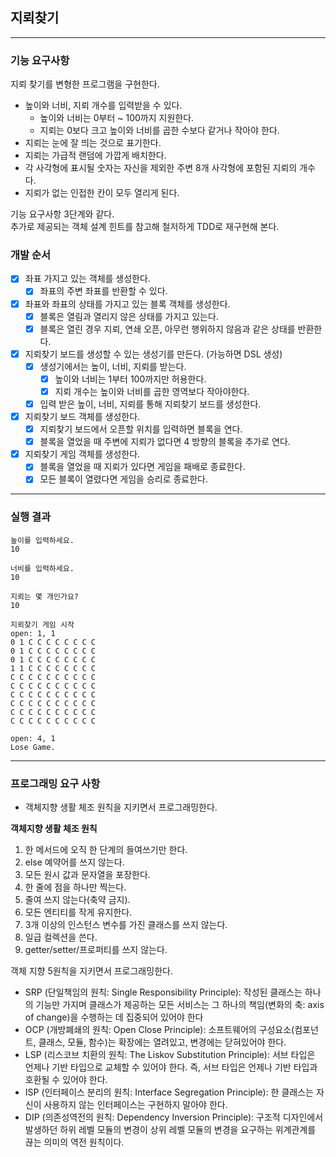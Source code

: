 ## 지뢰찾기

---

### 기능 요구사항
지뢰 찾기를 변형한 프로그램을 구현한다.

- 높이와 너비, 지뢰 개수를 입력받을 수 있다.
  - 높이와 너비는 0부터 ~ 100까지 지원한다.
  - 지뢰는 0보다 크고 높이와 너비를 곱한 수보다 같거나 작아야 한다.
- 지뢰는 눈에 잘 띄는 것으로 표기한다.
- 지뢰는 가급적 랜덤에 가깝게 배치한다.
- 각 사각형에 표시될 숫자는 자신을 제외한 주변 8개 사각형에 포함된 지뢰의 개수다.
- 지뢰가 없는 인접한 칸이 모두 열리게 된다.

기능 요구사항 3단계와 같다.<br>
추가로 제공되는 객체 설계 힌트를 참고해 철저하게 TDD로 재구현해 본다.

### 개발 순서
- [X] 좌표 가지고 있는 객체를 생성한다.
  - [X] 좌표의 주변 좌표를 반환할 수 있다.
- [X] 좌표와 좌표의 상태를 가지고 있는 블록 객체를 생성한다.
  - [X] 블록은 열림과 열리지 않은 상태를 가지고 있는다.
  - [X] 블록은 열린 경우 지뢰, 연쇄 오픈, 아무런 행위하지 않음과 같은 상태를 반환한다.
- [X] 지뢰찾기 보드를 생성할 수 있는 생성기를 만든다. (가능하면 DSL 생성)
  - [X] 생성기에서는 높이, 너비, 지뢰를 받는다.
    - [X] 높이와 너비는 1부터 100까지만 허용한다.
    - [X] 지뢰 개수는 높이와 너비를 곱한 영역보다 작아야한다.
  - [X] 입력 받은 높이, 너비, 지뢰를 통해 지뢰찾기 보드를 생성한다.
- [X] 지뢰찾기 보드 객체를 생성한다.
  - [X] 지뢰찾기 보드에서 오픈할 위치를 입력하면 블록을 연다.
  - [X] 블록을 열었을 때 주변에 지뢰가 없다면 4 방향의 블록을 추가로 연다.
- [X] 지뢰찾기 게임 객체를 생성한다.
  - [X] 블록을 열었을 때 지뢰가 있다면 게임을 패배로 종료한다.
  - [X] 모든 블록이 열렸다면 게임을 승리로 종료한다.

---

### 실행 결과
```text
높이를 입력하세요.
10

너비를 입력하세요.
10

지뢰는 몇 개인가요?
10

지뢰찾기 게임 시작
open: 1, 1
0 1 C C C C C C C C
0 1 C C C C C C C C
0 1 C C C C C C C C
1 1 C C C C C C C C
C C C C C C C C C C
C C C C C C C C C C
C C C C C C C C C C
C C C C C C C C C C
C C C C C C C C C C
C C C C C C C C C C

open: 4, 1
Lose Game.
```

---

### 프로그래밍 요구 사항
- 객체지향 생활 체조 원칙을 지키면서 프로그래밍한다.

**객체지향 생활 체조 원칙**
1. 한 메서드에 오직 한 단계의 들여쓰기만 한다.
2. else 예약어를 쓰지 않는다.
3. 모든 원시 값과 문자열을 포장한다.
4. 한 줄에 점을 하나만 찍는다.
5. 줄여 쓰지 않는다(축약 금지).
6. 모든 엔티티를 작게 유지한다.
7. 3개 이상의 인스턴스 변수를 가진 클래스를 쓰지 않는다.
8. 일급 컬렉션을 쓴다.
9. getter/setter/프로퍼티를 쓰지 않는다.

객체 지향 5원칙을 지키면서 프로그래밍한다.

- SRP (단일책임의 원칙: Single Responsibility Principle): 작성된 클래스는 하나의 기능만 가지며 클래스가 제공하는 모든 서비스는 그 하나의 책임(변화의 축: axis of change)을 수행하는 데 집중되어 있어야 한다
- OCP (개방폐쇄의 원칙: Open Close Principle): 소프트웨어의 구성요소(컴포넌트, 클래스, 모듈, 함수)는 확장에는 열려있고, 변경에는 닫혀있어야 한다.
- LSP (리스코브 치환의 원칙: The Liskov Substitution Principle): 서브 타입은 언제나 기반 타입으로 교체할 수 있어야 한다. 즉, 서브 타입은 언제나 기반 타입과 호환될 수 있어야 한다.
- ISP (인터페이스 분리의 원칙: Interface Segregation Principle): 한 클래스는 자신이 사용하지 않는 인터페이스는 구현하지 말아야 한다.
- DIP (의존성역전의 원칙: Dependency Inversion Principle): 구조적 디자인에서 발생하던 하위 레벨 모듈의 변경이 상위 레벨 모듈의 변경을 요구하는 위계관계를 끊는 의미의 역전 원칙이다.
